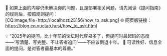 📣 如果上面的内容仍未解决你的问题，且是部署相关问题，请先阅读《提问指南》的规则后，按照规则提问：
[CQ:image,file=http://localhost:23156/how_to_ask.png]
🌐 网页版链接：https://blog.cn.xuetao.host/how_to_ask.html

💡 “2025年的提问，比十年前的论坛时代容易多了，但提问时最起码的态度——‘写清楚、写完整、不让答者追问’——不应该倒退十年。
🧠 可读性好、信息全面的提问，是对答者最基本的尊重。”